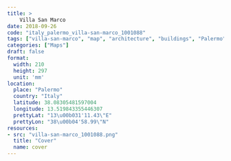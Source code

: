 ```yaml
---
title: > 
    Villa San Marco
date: 2018-09-26
code: "italy_palermo_villa-san-marco_1001088"
tags: ["villa-san-marco", "map", "architecture", "buildings", "Palermo", "Italy"]
categories: ["Maps"]
draft: false
format:
  width: 210
  height: 297
  unit: 'mm'
location:
  place: "Palermo"
  country: "Italy"
  latitude: 38.08305481597004
  longitude: 13.519843355446307
  prettyLat: "13\u00b031'11.43\"E"
  prettyLon: "38\u00b04'58.99\"N"
resources:
- src: "villa-san-marco_1001088.png"
  title: "Cover"
  name: cover
---
```


